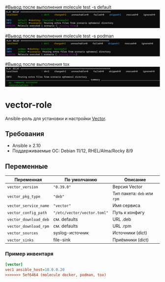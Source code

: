 #Вывод после выполнения molecule test -s default
![1](png/1.png)

#Вывод после выполнения molecule test -s podman
![2](png/2.png)

#Вывод после выполнения tox
![3](png/3.png)

# vector-role

Ansible-роль для установки и настройки [Vector](https://vector.dev).

## Требования
- Ansible ≥ 2.10
- Поддерживаемые ОС: Debian 11/12, RHEL/Alma/Rocky 8/9

## Переменные

| Переменная | По умолчанию | Описание |
|---|---|---|
| `vector_version` | `"0.39.0"` | Версия Vector |
| `vector_pkg_type` | `"deb"` | Тип пакета: `deb` или `rpm` |
| `vector_service_name` | `"vector"` | Имя сервиса |
| `vector_config_path` | `"/etc/vector/vector.toml"` | Путь к конфигу |
| `vector_download_deb` | см. defaults | URL .deb |
| `vector_download_rpm` | см. defaults | URL .rpm |
| `vector_sources` | syslog-источник | Источники (dict) |
| `vector_sinks` | file-sink | Приёмники (dict) |

### Пример инвентаря
```ini
[vector]
vec1 ansible_host=10.0.0.20
>>>>>>> 5ef6464 (molecule docker, podman, tox)
